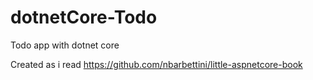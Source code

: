 # dotnetCore-Todo
Todo app with dotnet core

Created as i read https://github.com/nbarbettini/little-aspnetcore-book
